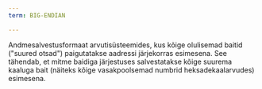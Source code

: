 ```yaml
---
term: BIG-ENDIAN

---
```

Andmesalvestusformaat arvutisüsteemides, kus kõige olulisemad baitid ("suured otsad") paigutatakse aadressi järjekorras esimesena. See tähendab, et mitme baidiga järjestuses salvestatakse kõige suurema kaaluga bait (näiteks kõige vasakpoolsemad numbrid heksadekaalarvudes) esimesena.